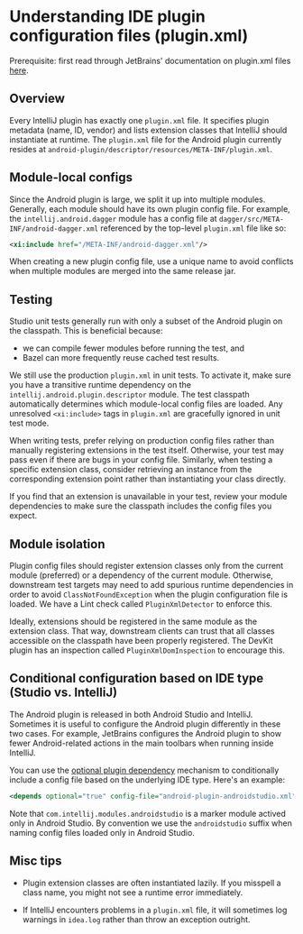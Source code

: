 Understanding IDE plugin configuration files (plugin.xml)
===

Prerequisite: first read through JetBrains' documentation on plugin.xml files
[here](https://plugins.jetbrains.com/docs/intellij/plugin-configuration-file.html).


Overview
---

Every IntelliJ plugin has exactly one `plugin.xml` file. It specifies plugin metadata
(name, ID, vendor) and lists extension classes that IntelliJ should instantiate at runtime.
The `plugin.xml` file for the Android plugin currently resides at
`android-plugin/descriptor/resources/META-INF/plugin.xml`.


Module-local configs
---

Since the Android plugin is large, we split it up into multiple modules. Generally, each module
should have its own plugin config file. For example, the `intellij.android.dagger` module
has a config file at `dagger/src/META-INF/android-dagger.xml` referenced by the top-level
`plugin.xml` file like so:
```xml
<xi:include href="/META-INF/android-dagger.xml"/>
```

When creating a new plugin config file, use a unique name to avoid
conflicts when multiple modules are merged into the same release jar.


Testing
---

Studio unit tests generally run with only a subset of the Android plugin on the classpath.
This is beneficial because:
* we can compile fewer modules before running the test, and
* Bazel can more frequently reuse cached test results.

We still use the production `plugin.xml` in unit tests. To activate it, make sure you
have a transitive runtime dependency on the `intellij.android.plugin.descriptor` module.
The test classpath automatically determines which module-local config files are loaded. Any
unresolved `<xi:include>` tags in `plugin.xml` are gracefully ignored in unit test mode.

When writing tests, prefer relying on production config files rather than manually
registering extensions in the test itself. Otherwise, your test may pass even if there are bugs in
your config file. Similarly, when testing a specific extension class, consider retrieving an
instance from the corresponding extension point rather than instantiating your class directly.

If you find that an extension is unavailable in your test, review your module dependencies
to make sure the classpath includes the config files you expect.


Module isolation
---

Plugin config files should register extension classes only from the current module (preferred)
or a dependency of the current module. Otherwise, downstream test targets may need to add
spurious runtime dependencies in order to avoid `ClassNotFoundException` when the plugin
configuration file is loaded. We have a Lint check called `PluginXmlDetector` to enforce this.

Ideally, extensions should be registered in the same module as the extension class. That way,
downstream clients can trust that all classes accessible on the classpath have been properly
registered. The DevKit plugin has an inspection called `PluginXmlDomInspection` to encourage this.


Conditional configuration based on IDE type (Studio vs. IntelliJ)
---
The Android plugin is released in both Android Studio and IntelliJ. Sometimes it is useful
to configure the Android plugin differently in these two cases. For example, JetBrains
configures the Android plugin to show fewer Android-related actions in the
main toolbars when running inside IntelliJ.

You can use the [optional plugin dependency](https://plugins.jetbrains.com/docs/intellij/plugin-dependencies.html#optional-plugin-dependencies)
mechanism to conditionally include a config file based on the underlying IDE type. Here's
an example:
```xml
<depends optional="true" config-file="android-plugin-androidstudio.xml">com.intellij.modules.androidstudio</depends>
```
Note that `com.intellij.modules.androidstudio` is a marker module actived only in
Android Studio. By convention we use the `androidstudio` suffix when naming config
files loaded only in Android Studio.


Misc tips
---

* Plugin extension classes are often instantiated lazily. If you misspell a class name, you
  might not see a runtime error immediately.

* If IntelliJ encounters problems in a `plugin.xml` file, it will sometimes log warnings
  in `idea.log` rather than throw an exception outright.
